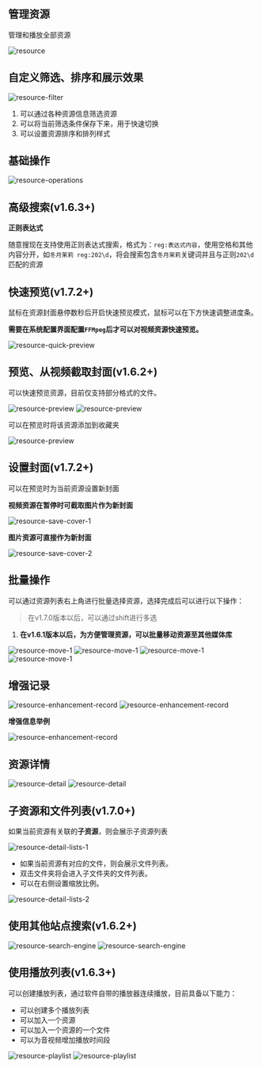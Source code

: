 ## 管理资源 <!-- {docsify-ignore} -->

管理和播放全部资源

![resource](../img/resource-1.png)

## 自定义筛选、排序和展示效果

![resource-filter](../img/resource-filter.png)

1. 可以通过各种资源信息筛选资源
2. 可以将当前筛选条件保存下来，用于快速切换
3. 可以设置资源排序和排列样式

## 基础操作

![resource-operations](../img/resource-operations-1.png)

## 高级搜索(v1.6.3+)

**正则表达式**

随意搜现在支持使用正则表达式搜索，格式为：`reg:表达式内容`，使用空格和其他内容分开，如`冬月茉莉 reg:202\d`，将会搜索包含`冬月茉莉`关键词并且与正则`202\d`匹配的资源

## 快速预览(v1.7.2+)

鼠标在资源封面悬停数秒后开启快速预览模式，鼠标可以在下方快速调整进度条。

**需要在系统配置界面配置`FFMpeg`后才可以对视频资源快速预览。**

![resource-quick-preview](../img/resource-quick-preview.png)

## 预览、从视频截取封面(v1.6.2+)

可以快速预览资源，目前仅支持部分格式的文件。

![resource-preview](../img/resource-preview-1.png)
![resource-preview](../img/resource-preview-2.png)

可以在预览时将该资源添加到收藏夹

![resource-preview](../img/resource-preview-3.png)

## 设置封面(v1.7.2+)

可以在预览时为当前资源设置新封面

**视频资源在暂停时可截取图片作为新封面**

![resource-save-cover-1](../img/resource-save-cover-1.png)

**图片资源可直接作为新封面**

![resource-save-cover-2](../img/resource-save-cover-2.png)

## 批量操作

可以通过资源列表右上角进行批量选择资源，选择完成后可以进行以下操作：

> 在v1.7.0版本以后，可以通过shift进行多选

1. **在v1.6.1版本以后，为方便管理资源，可以批量移动资源至其他媒体库**

![resource-move-1](../img/resource-move-1.png)
![resource-move-1](../img/resource-move-2.png)
![resource-move-1](../img/resource-move-3.png)
![resource-move-1](../img/resource-move-4.png)

## 增强记录

![resource-enhancement-record](../img/resource-enhancement-record-1.png)
![resource-enhancement-record](../img/resource-enhancement-record-2.png)

**增强信息举例**

![resource-enhancement-record](../img/resource-enhancement-record-3.png)

## 资源详情

![resource-detail](../img/resource-detail-1.png)
![resource-detail](../img/resource-detail-2.png)

## 子资源和文件列表(v1.7.0+)

如果当前资源有关联的**子资源**，则会展示子资源列表

![resource-detail-lists-1](../img/resource-detail-lists-1.png)

+ 如果当前资源有对应的文件，则会展示文件列表。
+ 双击文件夹将会进入子文件夹的文件列表。
+ 可以在右侧设置缩放比例。

![resource-detail-lists-2](../img/resource-detail-lists-2.png)

## 使用其他站点搜索(v1.6.2+)

![resource-search-engine](../img/resource-search-engine-1.png)
![resource-search-engine](../img/resource-search-engine-2.png)

## 使用播放列表(v1.6.3+)

可以创建播放列表，通过软件自带的播放器连续播放，目前具备以下能力：

+ 可以创建多个播放列表
+ 可以加入一个资源
+ 可以加入一个资源的一个文件
+ 可以为音视频增加播放时间段

![resource-playlist](../img/resource-playlist-1.png)
![resource-playlist](../img/resource-playlist-2.png)